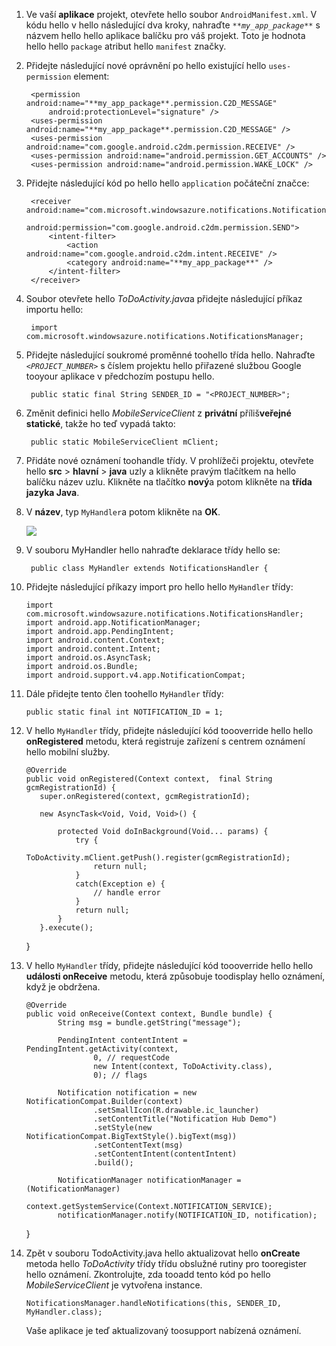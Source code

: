 1. Ve vaší **aplikace** projekt, otevřete hello soubor `AndroidManifest.xml`. V kódu hello v hello následující dva kroky, nahraďte  *`**my_app_package**`*  s názvem hello hello aplikace balíčku pro váš projekt. Toto je hodnota hello hello `package` atribut hello `manifest` značky.
2. Přidejte následující nové oprávnění po hello existující hello `uses-permission` element:

        <permission android:name="**my_app_package**.permission.C2D_MESSAGE"
            android:protectionLevel="signature" />
        <uses-permission android:name="**my_app_package**.permission.C2D_MESSAGE" />
        <uses-permission android:name="com.google.android.c2dm.permission.RECEIVE" />
        <uses-permission android:name="android.permission.GET_ACCOUNTS" />
        <uses-permission android:name="android.permission.WAKE_LOCK" />
3. Přidejte následující kód po hello hello `application` počáteční značce:

        <receiver android:name="com.microsoft.windowsazure.notifications.NotificationsBroadcastReceiver"
                                         android:permission="com.google.android.c2dm.permission.SEND">
            <intent-filter>
                <action android:name="com.google.android.c2dm.intent.RECEIVE" />
                <category android:name="**my_app_package**" />
            </intent-filter>
        </receiver>
4. Soubor otevřete hello *ToDoActivity.java*a přidejte následující příkaz importu hello:

        import com.microsoft.windowsazure.notifications.NotificationsManager;
5. Přidejte následující soukromé proměnné toohello třída hello. Nahraďte  *`<PROJECT_NUMBER>`*  s číslem projektu hello přiřazené službou Google tooyour aplikace v předchozím postupu hello.

        public static final String SENDER_ID = "<PROJECT_NUMBER>";
6. Změnit definici hello *MobileServiceClient* z **privátní** příliš**veřejné statické**, takže ho teď vypadá takto:

        public static MobileServiceClient mClient;
7. Přidáte nové oznámení toohandle třídy. V prohlížeči projektu, otevřete hello **src** > **hlavní** > **java** uzly a klikněte pravým tlačítkem na hello balíčku název uzlu. Klikněte na tlačítko **nový**a potom klikněte na **třída jazyka Java**.
8. V **název**, typ `MyHandler`a potom klikněte na **OK**.

    ![](./media/app-service-mobile-android-configure-push/android-studio-create-class.png)

9. V souboru MyHandler hello nahraďte deklarace třídy hello se:

        public class MyHandler extends NotificationsHandler {
10. Přidejte následující příkazy import pro hello hello `MyHandler` třídy:

        import com.microsoft.windowsazure.notifications.NotificationsHandler;
        import android.app.NotificationManager;
        import android.app.PendingIntent;
        import android.content.Context;
        import android.content.Intent;
        import android.os.AsyncTask;
        import android.os.Bundle;
        import android.support.v4.app.NotificationCompat;
11. Dále přidejte tento člen toohello `MyHandler` třídy:

        public static final int NOTIFICATION_ID = 1;
12. V hello `MyHandler` třídy, přidejte následující kód toooverride hello hello **onRegistered** metodu, která registruje zařízení s centrem oznámení hello mobilní služby.

        @Override
        public void onRegistered(Context context,  final String gcmRegistrationId) {
           super.onRegistered(context, gcmRegistrationId);

           new AsyncTask<Void, Void, Void>() {

               protected Void doInBackground(Void... params) {
                   try {
                       ToDoActivity.mClient.getPush().register(gcmRegistrationId);
                       return null;
                   }
                   catch(Exception e) {
                       // handle error                
                   }
                   return null;              
               }
           }.execute();
       }
13. V hello `MyHandler` třídy, přidejte následující kód toooverride hello hello **události onReceive** metodu, která způsobuje toodisplay hello oznámení, když je obdržena.

        @Override
        public void onReceive(Context context, Bundle bundle) {
               String msg = bundle.getString("message");

               PendingIntent contentIntent = PendingIntent.getActivity(context,
                       0, // requestCode
                       new Intent(context, ToDoActivity.class),
                       0); // flags

               Notification notification = new NotificationCompat.Builder(context)
                       .setSmallIcon(R.drawable.ic_launcher)
                       .setContentTitle("Notification Hub Demo")
                       .setStyle(new NotificationCompat.BigTextStyle().bigText(msg))
                       .setContentText(msg)
                       .setContentIntent(contentIntent)
                       .build();

               NotificationManager notificationManager = (NotificationManager)
                       context.getSystemService(Context.NOTIFICATION_SERVICE);
               notificationManager.notify(NOTIFICATION_ID, notification);
       }
14. Zpět v souboru TodoActivity.java hello aktualizovat hello **onCreate** metoda hello *ToDoActivity* třídy třídu obslužné rutiny pro tooregister hello oznámení. Zkontrolujte, zda tooadd tento kód po hello *MobileServiceClient* je vytvořena instance.

        NotificationsManager.handleNotifications(this, SENDER_ID, MyHandler.class);

    Vaše aplikace je teď aktualizovaný toosupport nabízená oznámení.
